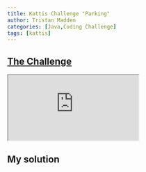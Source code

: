 ```yaml
---
title: Kattis Challenge "Parking"
author: Tristan Madden
categories: [Java,Coding Challenge]
tags: [kattis]
---
```

<h2><a href="https://open.kattis.com/problems/parking2">The Challenge</a></h2>
<div class="iframe-wrapper-1-1">
<iframe src="https://open.kattis.com/problems/parking2"></iframe>
</div>
<h2>My solution</h2>
<script src="https://gist.github.com/Trimad/baa7edefa99e8caf28bec02f6bd36e3f.js"></script>

